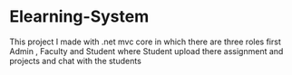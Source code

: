 # Elearning-System
This project I made with .net mvc core in which there are three roles first Admin , Faculty and Student where Student upload there assignment and projects and chat with the students
